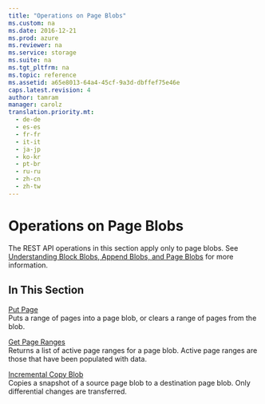 ```yaml
---
title: "Operations on Page Blobs"
ms.custom: na
ms.date: 2016-12-21
ms.prod: azure
ms.reviewer: na
ms.service: storage
ms.suite: na
ms.tgt_pltfrm: na
ms.topic: reference
ms.assetid: a65e8013-64a4-45cf-9a3d-dbffef75e46e
caps.latest.revision: 4
author: tamram
manager: carolz
translation.priority.mt: 
  - de-de
  - es-es
  - fr-fr
  - it-it
  - ja-jp
  - ko-kr
  - pt-br
  - ru-ru
  - zh-cn
  - zh-tw
---
```

# Operations on Page Blobs
The REST API operations in this section apply only to page blobs. See [Understanding Block Blobs, Append Blobs, and Page Blobs](Understanding-Block-Blobs--Append-Blobs--and-Page-Blobs.md) for more information.  
  
## In This Section  
 [Put Page](Put-Page.md)  
 Puts a range of pages into a page blob, or clears a range of pages from the blob.  
  
 [Get Page Ranges](Get-Page-Ranges.md)  
 Returns a list of active page ranges for a page blob. Active page ranges are those that have been populated with data.

 [Incremental Copy Blob](Incremental-Copy-Blob.md)  
 Copies a snapshot of a source page blob to a destination page blob. Only differential changes are transferred.
